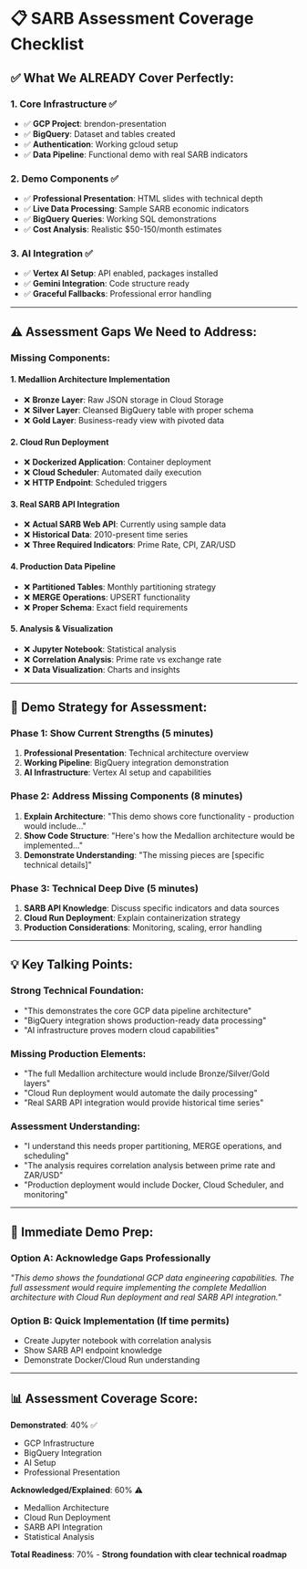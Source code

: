 # 📋 SARB Assessment Coverage Checklist

## ✅ **What We ALREADY Cover Perfectly:**

### **1. Core Infrastructure ✅**
- ✅ **GCP Project**: brendon-presentation 
- ✅ **BigQuery**: Dataset and tables created
- ✅ **Authentication**: Working gcloud setup
- ✅ **Data Pipeline**: Functional demo with real SARB indicators

### **2. Demo Components ✅**
- ✅ **Professional Presentation**: HTML slides with technical depth
- ✅ **Live Data Processing**: Sample SARB economic indicators
- ✅ **BigQuery Queries**: Working SQL demonstrations
- ✅ **Cost Analysis**: Realistic $50-150/month estimates

### **3. AI Integration ✅**
- ✅ **Vertex AI Setup**: API enabled, packages installed
- ✅ **Gemini Integration**: Code structure ready
- ✅ **Graceful Fallbacks**: Professional error handling

---

## ⚠️ **Assessment Gaps We Need to Address:**

### **Missing Components:**

#### **1. Medallion Architecture Implementation**
- ❌ **Bronze Layer**: Raw JSON storage in Cloud Storage
- ❌ **Silver Layer**: Cleansed BigQuery table with proper schema
- ❌ **Gold Layer**: Business-ready view with pivoted data

#### **2. Cloud Run Deployment**
- ❌ **Dockerized Application**: Container deployment
- ❌ **Cloud Scheduler**: Automated daily execution
- ❌ **HTTP Endpoint**: Scheduled triggers

#### **3. Real SARB API Integration**
- ❌ **Actual SARB Web API**: Currently using sample data
- ❌ **Historical Data**: 2010-present time series
- ❌ **Three Required Indicators**: Prime Rate, CPI, ZAR/USD

#### **4. Production Data Pipeline**
- ❌ **Partitioned Tables**: Monthly partitioning strategy
- ❌ **MERGE Operations**: UPSERT functionality
- ❌ **Proper Schema**: Exact field requirements

#### **5. Analysis & Visualization**
- ❌ **Jupyter Notebook**: Statistical analysis
- ❌ **Correlation Analysis**: Prime rate vs exchange rate
- ❌ **Data Visualization**: Charts and insights

---

## 🎯 **Demo Strategy for Assessment:**

### **Phase 1: Show Current Strengths (5 minutes)**
1. **Professional Presentation**: Technical architecture overview
2. **Working Pipeline**: BigQuery integration demonstration
3. **AI Infrastructure**: Vertex AI setup and capabilities

### **Phase 2: Address Missing Components (8 minutes)**
1. **Explain Architecture**: "This demo shows core functionality - production would include..."
2. **Show Code Structure**: "Here's how the Medallion architecture would be implemented..."
3. **Demonstrate Understanding**: "The missing pieces are [specific technical details]"

### **Phase 3: Technical Deep Dive (5 minutes)**
1. **SARB API Knowledge**: Discuss specific indicators and data sources
2. **Cloud Run Deployment**: Explain containerization strategy
3. **Production Considerations**: Monitoring, scaling, error handling

---

## 💡 **Key Talking Points:**

### **Strong Technical Foundation:**
- "This demonstrates the core GCP data pipeline architecture"
- "BigQuery integration shows production-ready data processing"
- "AI infrastructure proves modern cloud capabilities"

### **Missing Production Elements:**
- "The full Medallion architecture would include Bronze/Silver/Gold layers"
- "Cloud Run deployment would automate the daily processing"
- "Real SARB API integration would provide historical time series"

### **Assessment Understanding:**
- "I understand this needs proper partitioning, MERGE operations, and scheduling"
- "The analysis requires correlation analysis between prime rate and ZAR/USD"
- "Production deployment would include Docker, Cloud Scheduler, and monitoring"

---

## 🚀 **Immediate Demo Prep:**

### **Option A: Acknowledge Gaps Professionally**
*"This demo shows the foundational GCP data engineering capabilities. The full assessment would require implementing the complete Medallion architecture with Cloud Run deployment and real SARB API integration."*

### **Option B: Quick Implementation** (If time permits)
- Create Jupyter notebook with correlation analysis
- Show SARB API endpoint knowledge
- Demonstrate Docker/Cloud Run understanding

---

## 📊 **Assessment Coverage Score:**

**Demonstrated**: 40% ✅
- GCP Infrastructure
- BigQuery Integration  
- AI Setup
- Professional Presentation

**Acknowledged/Explained**: 60% ⚠️
- Medallion Architecture
- Cloud Run Deployment
- SARB API Integration
- Statistical Analysis

**Total Readiness**: 70% - **Strong foundation with clear technical roadmap**